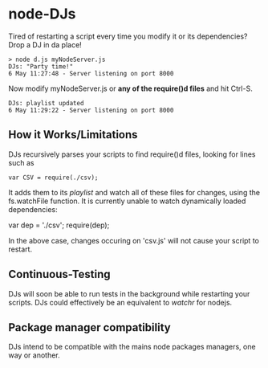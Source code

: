 node-DJs
========

Tired of restarting a script every time you modify it or its dependencies? Drop a DJ in da place!

    > node d.js myNodeServer.js
    DJs: "Party time!"
    6 May 11:27:48 - Server listening on port 8000

Now modify myNodeServer.js or __any of the require()d files__ and hit Ctrl-S.

    DJs: playlist updated
    6 May 11:29:22 - Server listening on port 8000
    
How it Works/Limitations
------------------------

DJs recursively parses your scripts to find require()d files, looking for lines such as

    var CSV = require(./csv);
    
It adds them to its *playlist* and watch all of these files for changes, using the fs.watchFile function.
It is currently unable to watch dynamically loaded dependencies:

   var dep = './csv';
   require(dep);
   
In the above case, changes occuring on 'csv.js' will not cause your script to restart.
    
Continuous-Testing
------------------

DJs will soon be able to run tests in the background while restarting your scripts.
DJs could effectively be an equivalent to _watchr_ for nodejs.

Package manager compatibility
-----------------------------

DJs intend to be compatible with the mains node packages managers, one way or another.
